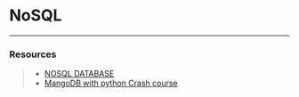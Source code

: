 # NoSQL
---
### Resources
> * [NOSQL DATABASE](https://intranet.alxswe.com/rltoken/wweK7dOY4pf8haCqv9Iv6Q)
> * [MangoDB with python Crash course](https://intranet.alxswe.com/rltoken/RyyP9OH1EMBWWYpTs4TqoA)
